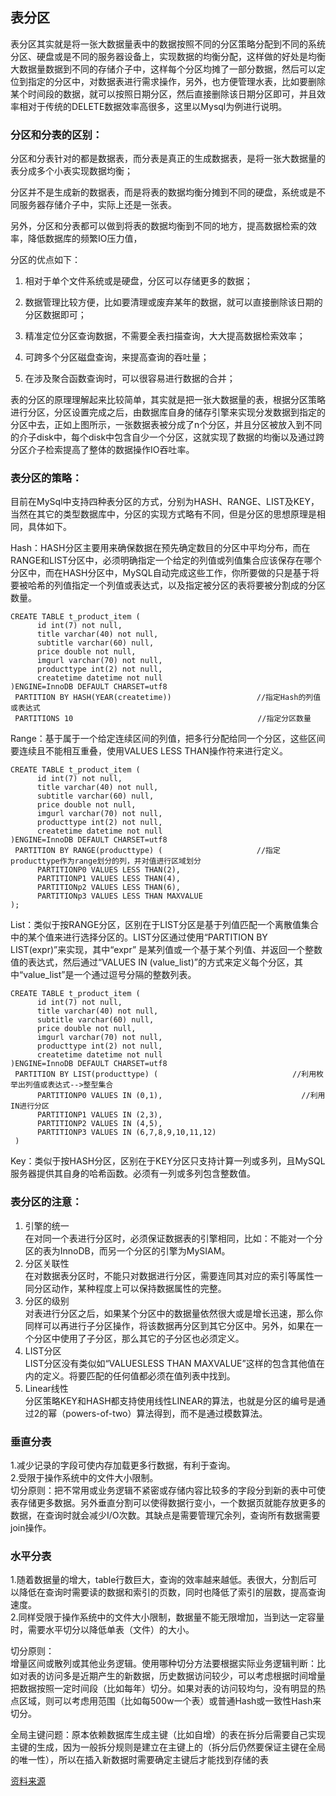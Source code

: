 
## 表分区
表分区其实就是将一张大数据量表中的数据按照不同的分区策略分配到不同的系统分区、硬盘或是不同的服务器设备上，实现数据的均衡分配，这样做的好处是均衡大数据量数据到不同的存储介子中，这样每个分区均摊了一部分数据，然后可以定位到指定的分区中，对数据表进行需求操作，另外，也方便管理水表，比如要删除某个时间段的数据，就可以按照日期分区，然后直接删除该日期分区即可，并且效率相对于传统的DELETE数据效率高很多，这里以Mysql为例进行说明。

### 分区和分表的区别：

分区和分表针对的都是数据表，而分表是真正的生成数据表，是将一张大数据量的表分成多个小表实现数据均衡；

分区并不是生成新的数据表，而是将表的数据均衡分摊到不同的硬盘，系统或是不同服务器存储介子中，实际上还是一张表。

另外，分区和分表都可以做到将表的数据均衡到不同的地方，提高数据检索的效率，降低数据库的频繁IO压力值，

分区的优点如下：

1. 相对于单个文件系统或是硬盘，分区可以存储更多的数据；

2. 数据管理比较方便，比如要清理或废弃某年的数据，就可以直接删除该日期的分区数据即可；

3. 精准定位分区查询数据，不需要全表扫描查询，大大提高数据检索效率；

4. 可跨多个分区磁盘查询，来提高查询的吞吐量；

5. 在涉及聚合函数查询时，可以很容易进行数据的合并；



表的分区的原理理解起来比较简单，其实就是把一张大数据量的表，根据分区策略进行分区，分区设置完成之后，由数据库自身的储存引擎来实现分发数据到指定的分区中去，正如上图所示，一张数据表被分成了n个分区，并且分区被放入到不同的介子disk中，每个disk中包含自少一个分区，这就实现了数据的均衡以及通过跨分区介子检索提高了整体的数据操作IO吞吐率。

### 表分区的策略：

目前在MySql中支持四种表分区的方式，分别为HASH、RANGE、LIST及KEY，当然在其它的类型数据库中，分区的实现方式略有不同，但是分区的思想原理是相同，具体如下。

Hash：HASH分区主要用来确保数据在预先确定数目的分区中平均分布，而在RANGE和LIST分区中，必须明确指定一个给定的列值或列值集合应该保存在哪个分区中，而在HASH分区中，MySQL自动完成这些工作，你所要做的只是基于将要被哈希的列值指定一个列值或表达式，以及指定被分区的表将要被分割成的分区数量。

```
CREATE TABLE t_product_item (
      id int(7) not null,
      title varchar(40) not null,
      subtitle varchar(60) null,
      price double not null,
      imgurl varchar(70) not null,
      producttype int(2) not null,
      createtime datetime not null
)ENGINE=InnoDB DEFAULT CHARSET=utf8
 PARTITION BY HASH(YEAR(createtime))                   //指定Hash的列值或表达式
 PARTITIONS 10　　　　　　　　　　　　　　　　　　　　　　　   //指定分区数量
```

Range：基于属于一个给定连续区间的列值，把多行分配给同一个分区，这些区间要连续且不能相互重叠，使用VALUES LESS THAN操作符来进行定义。

```
CREATE TABLE t_product_item (
      id int(7) not null,
      title varchar(40) not null,
      subtitle varchar(60) null,
      price double not null,
      imgurl varchar(70) not null,
      producttype int(2) not null,
      createtime datetime not null
)ENGINE=InnoDB DEFAULT CHARSET=utf8
 PARTITION BY RANGE(producttype) (                     //指定producttype作为range划分的列，并对值进行区域划分
      PARTITIONP0 VALUES LESS THAN(2),
      PARTITIONP1 VALUES LESS THAN(4),
      PARTITIONp2 VALUES LESS THAN(6),
      PARTITIONp3 VALUES LESS THAN MAXVALUE
);
``` 

List：类似于按RANGE分区，区别在于LIST分区是基于列值匹配一个离散值集合中的某个值来进行选择分区的。LIST分区通过使用“PARTITION BY LIST(expr)”来实现，其中“expr” 是某列值或一个基于某个列值、并返回一个整数值的表达式，然后通过“VALUES IN (value_list)”的方式来定义每个分区，其中“value_list”是一个通过逗号分隔的整数列表。

```
CREATE TABLE t_product_item (
      id int(7) not null,
      title varchar(40) not null,
      subtitle varchar(60) null,
      price double not null,
      imgurl varchar(70) not null,
      producttype int(2) not null,
      createtime datetime not null
)ENGINE=InnoDB DEFAULT CHARSET=utf8
 PARTITION BY LIST(producttype) (                              //利用枚举出列值或表达式-->整型集合
      PARTITIONP0 VALUES IN (0,1),                               //利用IN进行分区
      PARTITIONP1 VALUES IN (2,3),
      PARTITIONP2 VALUES IN (4,5),
      PARTITIONP3 VALUES IN (6,7,8,9,10,11,12)
 )
``` 

Key：类似于按HASH分区，区别在于KEY分区只支持计算一列或多列，且MySQL 服务器提供其自身的哈希函数。必须有一列或多列包含整数值。

### 表分区的注意：

1. 引擎的统一<br>
在对同一个表进行分区时，必须保证数据表的引擎相同，比如：不能对一个分区的表为InnoDB，而另一个分区的引擎为MySIAM。
2. 分区关联性<br>
在对数据表分区时，不能只对数据进行分区，需要连同其对应的索引等属性一同分区动作，某种程度上可以保持数据属性的完整。
3. 分区的级别<br>
对表进行分区之后，如果某个分区中的数据量依然很大或是增长迅速，那么你同样可以再进行子分区操作，将该数据再分区到其它分区中。另外，如果在一个分区中使用了子分区，那么其它的子分区也必须定义。
4. LIST分区<br>
LIST分区没有类似如“VALUESLESS THAN MAXVALUE”这样的包含其他值在内的定义。将要匹配的任何值都必须在值列表中找到。
5. Linear线性<br>
分区策略KEY和HASH都支持使用线性LINEAR的算法，也就是分区的编号是通过2的幂（powers-of-two）算法得到，而不是通过模数算法。

### 垂直分表

1.减少记录的字段可使内存加载更多行数据，有利于查询。<br>
2.受限于操作系统中的文件大小限制。<br>
切分原则：把不常用或业务逻辑不紧密或存储内容比较多的字段分到新的表中可使表存储更多数据。另外垂直分割可以使得数据行变小，一个数据页就能存放更多的数据，在查询时就会减少I/O次数。其缺点是需要管理冗余列，查询所有数据需要join操作。

### 水平分表

1.随着数据量的增大，table行数巨大，查询的效率越来越低。表很大，分割后可以降低在查询时需要读的数据和索引的页数，同时也降低了索引的层数，提高查询速度。<br>
2.同样受限于操作系统中的文件大小限制，数据量不能无限增加，当到达一定容量时，需要水平切分以降低单表（文件）的大小。

切分原则：<br>
增量区间或散列或其他业务逻辑。使用哪种切分方法要根据实际业务逻辑判断：比如对表的访问多是近期产生的新数据，历史数据访问较少，可以考虑根据时间增量把数据按照一定时间段（比如每年）切分。如果对表的访问较均匀，没有明显的热点区域，则可以考虑用范围（比如每500w一个表）或普通Hash或一致性Hash来切分。

全局主键问题：原本依赖数据库生成主键（比如自增）的表在拆分后需要自己实现主键的生成，因为一般拆分规则是建立在主键上的（拆分后仍然要保证主键在全局的唯一性），所以在插入新数据时需要确定主键后才能找到存储的表


[资料来源](https://www.cnblogs.com/LUO77/p/8574354.html)